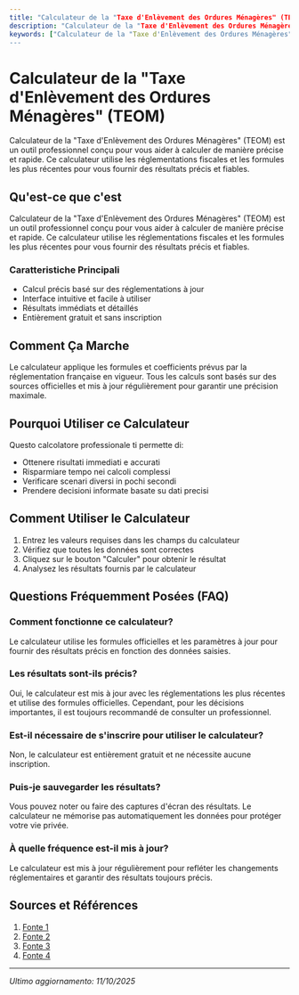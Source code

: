 ```yaml
---
title: "Calculateur de la "Taxe d'Enlèvement des Ordures Ménagères" (TEOM)"
description: "Calculateur de la "Taxe d'Enlèvement des Ordures Ménagères" (TEOM) est un outil professionnel conçu pour vous aider à calculer de manière précise et rapide. Ce calculateur utilise les réglementations fiscales et les formules les plus récentes pour vous fournir des résultats précis et fiables."
keywords: ["Calculateur de la "Taxe d'Enlèvement des Ordures Ménagères" (TEOM)", "calcolatore", "calcolo online"]
---
```


# Calculateur de la "Taxe d'Enlèvement des Ordures Ménagères" (TEOM)

Calculateur de la "Taxe d'Enlèvement des Ordures Ménagères" (TEOM) est un outil professionnel conçu pour vous aider à calculer de manière précise et rapide. Ce calculateur utilise les réglementations fiscales et les formules les plus récentes pour vous fournir des résultats précis et fiables.

## Qu'est-ce que c'est

Calculateur de la "Taxe d'Enlèvement des Ordures Ménagères" (TEOM) est un outil professionnel conçu pour vous aider à calculer de manière précise et rapide. Ce calculateur utilise les réglementations fiscales et les formules les plus récentes pour vous fournir des résultats précis et fiables.

### Caratteristiche Principali

- Calcul précis basé sur des réglementations à jour
- Interface intuitive et facile à utiliser
- Résultats immédiats et détaillés
- Entièrement gratuit et sans inscription

## Comment Ça Marche

Le calculateur applique les formules et coefficients prévus par la réglementation française en vigueur. Tous les calculs sont basés sur des sources officielles et mis à jour régulièrement pour garantir une précision maximale.

## Pourquoi Utiliser ce Calculateur

Questo calcolatore professionale ti permette di:

- Ottenere risultati immediati e accurati
- Risparmiare tempo nei calcoli complessi
- Verificare scenari diversi in pochi secondi
- Prendere decisioni informate basate su dati precisi

## Comment Utiliser le Calculateur

1. Entrez les valeurs requises dans les champs du calculateur
2. Vérifiez que toutes les données sont correctes
3. Cliquez sur le bouton "Calculer" pour obtenir le résultat
4. Analysez les résultats fournis par le calculateur

## Questions Fréquemment Posées (FAQ)

### Comment fonctionne ce calculateur?

Le calculateur utilise les formules officielles et les paramètres à jour pour fournir des résultats précis en fonction des données saisies.

### Les résultats sont-ils précis?

Oui, le calculateur est mis à jour avec les réglementations les plus récentes et utilise des formules officielles. Cependant, pour les décisions importantes, il est toujours recommandé de consulter un professionnel.

### Est-il nécessaire de s'inscrire pour utiliser le calculateur?

Non, le calculateur est entièrement gratuit et ne nécessite aucune inscription.

### Puis-je sauvegarder les résultats?

Vous pouvez noter ou faire des captures d'écran des résultats. Le calculateur ne mémorise pas automatiquement les données pour protéger votre vie privée.

### À quelle fréquence est-il mis à jour?

Le calculateur est mis à jour régulièrement pour refléter les changements réglementaires et garantir des résultats toujours précis.

## Sources et Références

1. [Fonte 1](https://www.cotoit.fr/guides/achat-immobilier/taxe-enlevement-ordure-menagere-locataire/)
2. [Fonte 2](https://www.gererseul.com/actualite-immobiliere/taxe-denlevement-des-ordures-menageres-teom-prix-moyen-2025-calcul-et-repartition-bailleur-locataire/)
3. [Fonte 3](https://www.brik.com/guide/comment-calculer-taxe-ordure-menagere-locataire)
4. [Fonte 4](https://www.l-expert-comptable.com/a/530263-taxe-ordure-menagere-teom-comment-estimer-le-montant.html)

---

*Ultimo aggiornamento: 11/10/2025*
